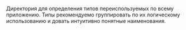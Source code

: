 Директория для определения типов переиспользуемых по всему приложению.
Типы рекомендуемо группировать по их логическому использованию и довать интуитивно понятные наименования.
